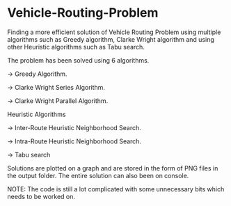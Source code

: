 # Vehicle-Routing-Problem
Finding a more efficient solution of Vehicle Routing Problem using multiple algorithms such as Greedy algorithm, Clarke Wright algorithm and using other Heuristic algorithms such as Tabu search.

The problem has been solved using 6 algorithms.

-> Greedy Algorithm.

-> Clarke Wright Series Algorithm.

-> Clarke Wright Parallel Algorithm.



Heuristic Algorithms

-> Inter-Route Heuristic Neighborhood Search.

-> Intra-Route Heuristic Neighborhood Search.

-> Tabu search



Solutions are plotted on a graph and are stored in the form of PNG files in the output folder. The entire solution can also been on console.




NOTE: The code is still a lot complicated with some unnecessary bits which needs to be worked on.
